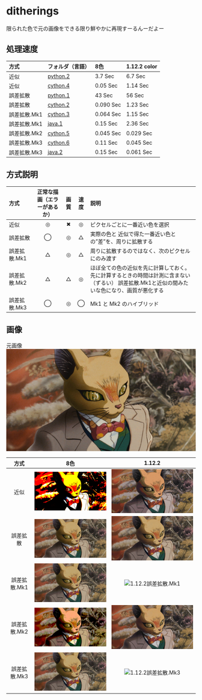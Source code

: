 # ditherings
限られた色で元の画像をできる限り鮮やかに再現すーるんーだよー

## 処理速度
| 方式 | フォルダ（言語） | 8色 | 1.12.2 color |
| :--- | :--- | :--- | :--- |
| 近似 | [python.2](python.2/) | 3.7 Sec | 6.7 Sec |
| 近似 | [cython.4](cython.4/) | 0.05 Sec | 1.14 Sec |
| 誤差拡散 | [python.1](python.1/) | 43 Sec | 56 Sec |
| 誤差拡散 | [cython.2](cython.2/) | 0.090 Sec | 1.23 Sec |
| 誤差拡散.Mk1 | [cython.3](cython.3/) | 0.064 Sec | 1.15 Sec |
| 誤差拡散.Mk1 | [java.1](java.1/) | 0.15 Sec | 2.36 Sec |
| 誤差拡散.Mk2 | [cython.5](cython.5/) | 0.045 Sec | 0.029 Sec |
| 誤差拡散.Mk3 | [cython.6](cython.6/) | 0.11 Sec | 0.045 Sec |
| 誤差拡散.Mk3 | [java.2](java2/) | 0.15 Sec | 0.061 Sec |



## 方式説明
| 方式 | 正常な描画（エラーがあるか） | 画質 | 速度 | 説明 |
| :--- | :---: | :---: | :---: | :--- |
| 近似 | ◎ | ✖ | ◎ | ピクセルごとに一番近い色を選択 |
| 誤差拡散 | ◯ | ◎ | △ | 実際の色と 近似で得た一番近い色との”差”を、周りに拡散する |
| 誤差拡散.Mk1 | △ | ◎ | △ | 周りに拡散するのではなく、次のピクセルにのみ渡す |
| 誤差拡散.Mk2 | △ | △ | ◎ | ほぼ全ての色の近似を先に計算しておく。先に計算するときの時間は計測に含まない（ずるい） 誤差拡散.Mk1と近似の間みたいな色になり、画質が悪化する |
| 誤差拡散.Mk3 | ◯ | ◎ | ◯ | Mk1 と Mk2 のハイブリッド |




## 画像
元画像
![元画像](target.jpg)

| 方式 | 8色 | 1.12.2 |
| :---: | :---: | :---: |
| 近似 | ![8近似](image/8color/近似.png) | ![1.12.2近似](image/1.12.2/近似.png) |
| 誤差拡散 | ![8誤差拡散](image/8color/誤差拡散.png) | ![1.12.2誤差拡散](image/1.12.2/誤差拡散.png) |
| 誤差拡散.Mk1 | ![8誤差拡散.Mk1](image/8color/誤差拡散.Mk1.png) | ![1.12.2誤差拡散.Mk1](image/1.12.2/誤差拡散.Mk1.png) |
| 誤差拡散.Mk2 | ![8誤差拡散.Mk2](image/8color/誤差拡散.Mk2.png) | ![1.12.2誤差拡散.Mk2](image/1.12.2/誤差拡散.Mk2.png) |
| 誤差拡散.Mk3 | ![8誤差拡散.Mk3](image/8color/誤差拡散.Mk3.png) | ![1.12.2誤差拡散.Mk3](image/1.12.2/誤差拡散.Mk3.png) |
